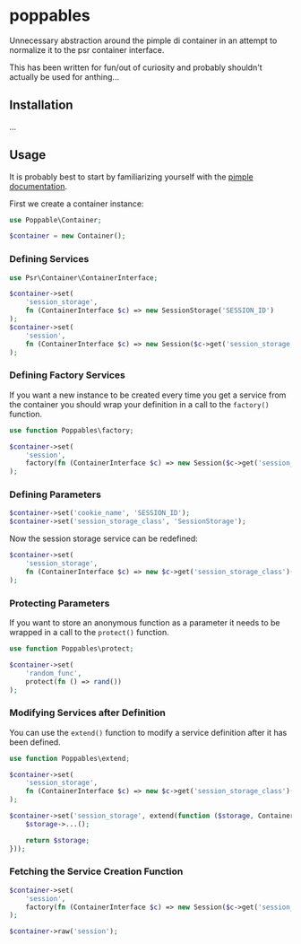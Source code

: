 # poppables

Unnecessary abstraction around the pimple di container in an attempt to normalize it to the psr container interface.

This has been written for fun/out of curiosity and probably shouldn't actually be used for anthing...

## Installation

...

## Usage

It is probably best to start by familiarizing yourself with the [pimple documentation](https://github.com/silexphp/Pimple#readme).

First we create a container instance:

```php
use Poppable\Container;

$container = new Container();
```

### Defining Services

```php
use Psr\Container\ContainerInterface;

$container->set(
    'session_storage',
    fn (ContainerInterface $c) => new SessionStorage('SESSION_ID')
);
$container->set(
    'session',
    fn (ContainerInterface $c) => new Session($c->get('session_storage'))
);
```

### Defining Factory Services

If you want a new instance to be created every time you get a service from the container you should wrap your definition in a call to the `factory()` function.

```php
use function Poppables\factory;

$container->set(
    'session',
    factory(fn (ContainerInterface $c) => new Session($c->get('session_storage')))
);
```

### Defining Parameters

```php
$container->set('cookie_name', 'SESSION_ID');
$container->set('session_storage_class', 'SessionStorage');
```

Now the session storage service can be redefined:

```php
$container->set(
    'session_storage',
    fn (ContainerInterface $c) => new $c->get('session_storage_class')($c->get('cookie_name'))
);
```

### Protecting Parameters

If you want to store an anonymous function as a parameter it needs to be wrapped in a call to the `protect()` function.

```php
use function Poppables\protect;

$container->set(
    'random_func',
    protect(fn () => rand())
);
```


### Modifying Services after Definition

You can use the `extend()` function to modify a service definition after it has been defined.

```php
use function Poppables\extend;

$container->set(
    'session_storage',
    fn (ContainerInterface $c) => new $c->get('session_storage_class')($c->get('cookie_name'))
);

$container->set('session_storage', extend(function ($storage, ContainerInterface $c) {
    $storage->...();

    return $storage;
}));
```

### Fetching the Service Creation Function

```php
$container->set(
    'session',
    factory(fn (ContainerInterface $c) => new Session($c->get('session_storage')))
);

$container->raw('session');
```
